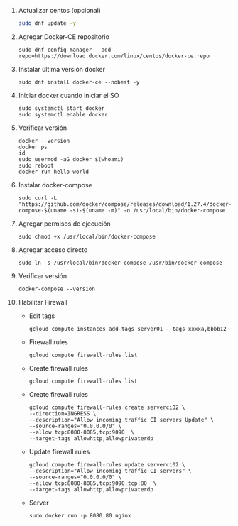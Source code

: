 
1. Actualizar centos (opcional)
    ```bash
    sudo dnf update -y
    ```

1. Agregar Docker-CE repositorio
    ```console
    sudo dnf config-manager --add-repo=https://download.docker.com/linux/centos/docker-ce.repo
    ```

1. Instalar última versión docker
    ```console
    sudo dnf install docker-ce --nobest -y
    ```
1. Iniciar docker cuando iniciar el SO
    ```console
    sudo systemctl start docker
    sudo systemctl enable docker
    ```
1. Verificar versión
    ```console
    docker --version
    docker ps
    id
    sudo usermod -aG docker $(whoami)
    sudo reboot
    docker run hello-world
    ```

    
1. Instalar docker-compose
    ```console
    sudo curl -L "https://github.com/docker/compose/releases/download/1.27.4/docker-compose-$(uname -s)-$(uname -m)" -o /usr/local/bin/docker-compose
    ```

1. Agregar permisos de ejecución
    ```console
    sudo chmod +x /usr/local/bin/docker-compose
    ```

1. Agregar acceso directo
    ```console
    sudo ln -s /usr/local/bin/docker-compose /usr/bin/docker-compose
    ```
1. Verificar versión
    ```console
    docker-compose --version
    ```

1. Habilitar Firewall
        
    * Edit tags
        ```console
        gcloud compute instances add-tags server01 --tags xxxxa,bbbb12
        ```

    * Firewall rules
        ```console
        gcloud compute firewall-rules list
        ```

    * Create firewall rules
        ```console
        gcloud compute firewall-rules list
        ```

    * Create firewall rules
        ```console
        gcloud compute firewall-rules create serverci02 \
        --direction=INGRESS \
        --description="Allow incoming traffic CI servers Update" \
        --source-ranges="0.0.0.0/0" \
        --allow tcp:8080-8085,tcp:9090  \
        --target-tags allowhttp,allowprivaterdp
        ```

    * Update firewall rules
        ```console
        gcloud compute firewall-rules update serverci02 \
        --description="Allow incoming traffic CI servers" \
        --source-ranges="0.0.0.0/0" \
        --allow tcp:8080-8085,tcp:9090,tcp:80  \
        --target-tags allowhttp,allowprivaterdp
        ```
    
    * Server
        ```console
        sudo docker run -p 8080:80 nginx
        ```
